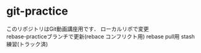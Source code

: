# git-practice
このリポジトリはGit動画講座用です．
ローカルリポで変更  
rebase-practiceブランチで更新(rebace コンフリクト用)
rebase pull用
stash練習(トラック済)